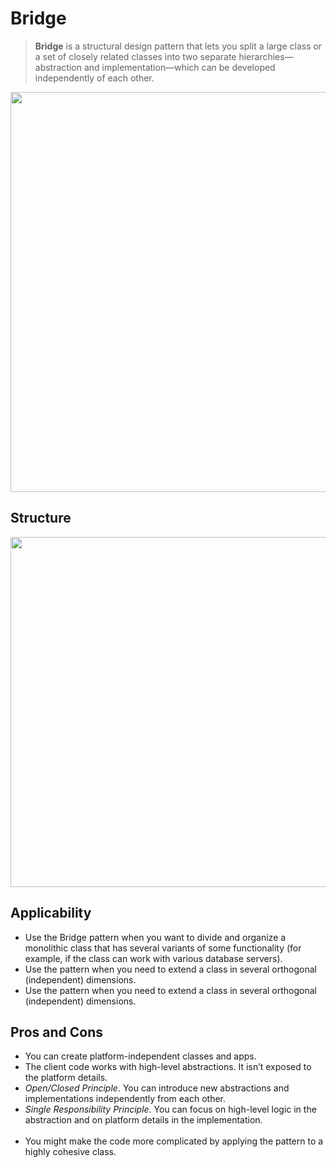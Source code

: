 ﻿# Bridge

> **Bridge** is a structural design pattern that lets you split a large class or a set of closely related classes into two separate hierarchies—abstraction and implementation—which can be developed independently of each other.

<p align="center">
  <img width="640" src="https://refactoring.guru/images/patterns/content/bridge/bridge.png" />
</p>

## Structure

<p align="center">
  <img width="560" src="https://refactoring.guru/images/patterns/diagrams/bridge/structure-en.png" />
</p>

## Applicability

- Use the Bridge pattern when you want to divide and organize a monolithic class that has several variants of some functionality (for example, if the class can work with various database servers).
- Use the pattern when you need to extend a class in several orthogonal (independent) dimensions.
- Use the pattern when you need to extend a class in several orthogonal (independent) dimensions.

## Pros and Cons
- You can create platform-independent classes and apps.
- The client code works with high-level abstractions. It isn’t exposed to the platform details.
- *Open/Closed Principle*. You can introduce new abstractions and implementations independently from each other.
- *Single Responsibility Principle*. You can focus on high-level logic in the abstraction and on platform details in the implementation.
<br/><br/>  
- You might make the code more complicated by applying the pattern to a highly cohesive class.